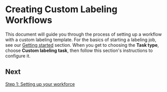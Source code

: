 # Creating Custom Labeling Workflows<a name="sms-custom-templates"></a>

This document will guide you through the process of setting up a workflow with a custom labeling template\. For the basics of starting a labeling job, see our [Getting started](sms-getting-started.md) section\. When you get to choosing the **Task type**, choose **Custom labeling task**, then follow this section's instructions to configure it\.

## Next<a name="templates-step0-next"></a>

[Step 1: Setting up your workforce](sms-custom-templates-step1.md)